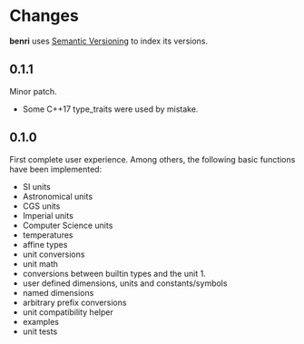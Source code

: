 # Changes
**benri** uses [Semantic Versioning](https://semver.org/) to index its versions.

## 0.1.1
Minor patch.
- Some C++17 type_traits were used by mistake.

## 0.1.0
First complete user experience. Among others, the following basic functions have been implemented:
- SI units
- Astronomical units
- CGS units
- Imperial units
- Computer Science units
- temperatures
- affine types
- unit conversions
- unit math
- conversions between builtin types and the unit 1.
- user defined dimensions, units and constants/symbols
- named dimensions
- arbitrary prefix conversions
- unit compatibility helper
- examples
- unit tests
